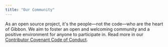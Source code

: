 ```yaml
---
title: "Our Community"
---
```

As an open source project, it's the people—not the code—who are the heart of Gibbon. We aim to foster an open and welcoming community and a positive environment for anyone to participate in. Read more in our [Contributor Covenant Code of Conduct](https://github.com/GibbonEdu/core/blob/main/.github/CODE_OF_CONDUCT.md).
